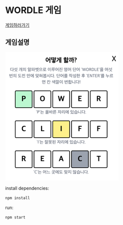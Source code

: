 # WORDLE 게임

[게임하러가기](https://ryanbae94.github.io/wordle)

## 게임설명

![Alt text](./public/image.png)

install dependencies:

```bash
npm install
```

run:

```bash
npm start
```

